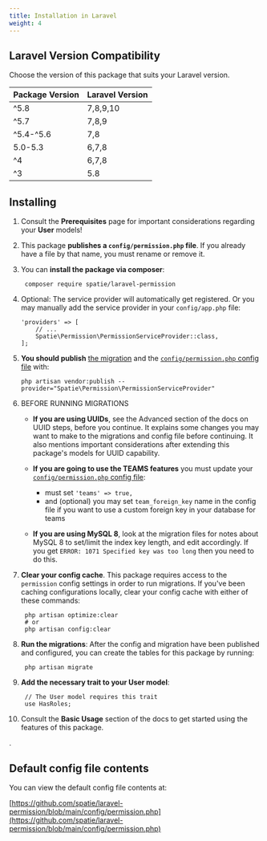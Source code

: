 ```yaml
---
title: Installation in Laravel
weight: 4
---
```


## Laravel Version Compatibility

Choose the version of this package that suits your Laravel version.

Package Version | Laravel Version
----------------|-----------
   ^5.8         |  7,8,9,10
   ^5.7         |  7,8,9
   ^5.4-^5.6    |  7,8
   5.0-5.3      |  6,7,8
   ^4           |  6,7,8
   ^3           |  5.8
   

## Installing

1. Consult the **Prerequisites** page for important considerations regarding your **User** models!

2. This package **publishes a `config/permission.php` file**. If you already have a file by that name, you must rename or remove it.

3. You can **install the package via composer**:

        composer require spatie/laravel-permission

4. Optional: The service provider will automatically get registered. Or you may manually add the service provider in your `config/app.php` file:

    ```
    'providers' => [
        // ...
        Spatie\Permission\PermissionServiceProvider::class,
    ];
    ```

5. **You should publish** [the migration](https://github.com/spatie/laravel-permission/blob/main/database/migrations/create_permission_tables.php.stub) and the [`config/permission.php` config file](https://github.com/spatie/laravel-permission/blob/main/config/permission.php) with:

    ```
    php artisan vendor:publish --provider="Spatie\Permission\PermissionServiceProvider"
    ```

6. BEFORE RUNNING MIGRATIONS

   - **If you are using UUIDs**, see the Advanced section of the docs on UUID steps, before you continue. It explains some changes you may want to make to the migrations and config file before continuing. It also mentions important considerations after extending this package's models for UUID capability.

   - **If you are going to use the TEAMS features** you must update your [`config/permission.php` config file](https://github.com/spatie/laravel-permission/blob/main/config/permission.php):
       - must set `'teams' => true,`
       - and (optional) you may set `team_foreign_key` name in the config file if you want to use a custom foreign key in your database for teams

   - **If you are using MySQL 8**, look at the migration files for notes about MySQL 8 to set/limit the index key length, and edit accordingly. If you get `ERROR: 1071 Specified key was too long` then you need to do this.

7. **Clear your config cache**. This package requires access to the `permission` config settings in order to run migrations. If you've been caching configurations locally, clear your config cache with either of these commands:

        php artisan optimize:clear
        # or
        php artisan config:clear

8. **Run the migrations**: After the config and migration have been published and configured, you can create the tables for this package by running:

        php artisan migrate

9. **Add the necessary trait to your User model**: 

        // The User model requires this trait
        use HasRoles;

10. Consult the **Basic Usage** section of the docs to get started using the features of this package.

.


## Default config file contents

You can view the default config file contents at:

[https://github.com/spatie/laravel-permission/blob/main/config/permission.php](https://github.com/spatie/laravel-permission/blob/main/config/permission.php)
